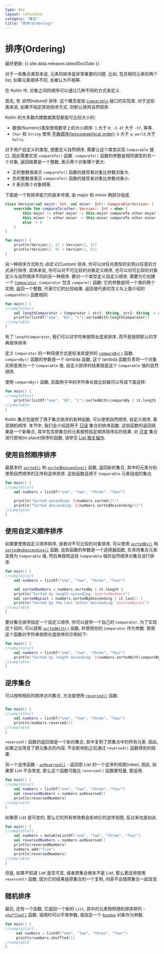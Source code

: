 ```yaml
---
type: doc
layout: reference
category: "集合"
title: "排序(Ordering)"
---
```


# 排序(Ordering)

最终更新: {{ site.data.releases.latestDocDate }}

对于一些集合类型来说, 元素的排序是非常重要的问题.
比如, 包含相同元素的两个 list, 如果元素顺序不同, 会被认为不相等.

在 Kotlin 中, 对象之间的顺序可以通过几种不同的方式来定义.

首先, 有 _自然(natural)_ 排序. 这个概念是指
[`Comparable`](https://kotlinlang.org/api/latest/jvm/stdlib/kotlin/-comparable/index.html)
接口的实现类.
对于这些类来说, 如果不指定其他排序方式, 则默认使用自然顺序.

Kotlin 的大多数内建数据类型都是可比较大小的:

* 数值(Numeric)类型使用数学上的大小顺序: `1` 大于 `0`; `-3.4f` 大于 `-5f`, 等等.
* `Char` 和 `String` 使用 [字典顺序(lexicographical order)](https://en.wikipedia.org/wiki/Lexicographical_order):
  `b` 大于 `a`; `world` 大于 `hello`.

对于用户自定义的类型, 想要定义自然顺序, 需要让这个类型实现 `Comparable` 接口.
因此需要实现 `compareTo()` 函数. `compareTo()` 函数的参数是相同类型的另一个对象, 返回结果是一个整数, 表示两个对象哪个更大:

* 正的整数值表示 `compareTo()` 函数的接受者对象比参数对象大.
* 负的整数值表示 `compareTo()` 函数的接受者对象比参数对象小.
* 0 表示两个对象相等.

下面是一个有排序能力的版本号类, 由 major 和 minor 两部分组成.

<div class="sample" markdown="1" theme="idea" data-min-compiler-version="1.3">

```kotlin
class Version(val major: Int, val minor: Int): Comparable<Version> {
    override fun compareTo(other: Version): Int = when {
        this.major != other.major -> this.major compareTo other.major // 这里是 compareTo() 函数的中缀调用形式
        this.minor != other.minor -> this.minor compareTo other.minor
        else -> 0
    }
}

fun main() {    
    println(Version(1, 2) > Version(1, 3))
    println(Version(2, 0) > Version(1, 5))
}
```
</div>

另一种排序方式称为 _自定义(Custom)_ 排序, 你可以对任何类型的实例以任意的方式进行排序.
具体来说, 你可以对不可比较的对象定义顺序, 也可以对可比较的对象定义与自然顺序不同的另一种顺序.
要对一个类型定义自定义顺序, 需要为它创建一个
[`Comparator`](https://kotlinlang.org/api/latest/jvm/stdlib/kotlin/-comparator/index.html).
`Comparator` 包含 `compare()` 函数: 它的参数是同一个类的两个实例, 返回一个整数, 代表它们的比较结果.
返回值代表的含义与上面介绍的 `compareTo()` 函数相同.

<div class="sample" markdown="1" theme="idea" data-min-compiler-version="1.3">

```kotlin
fun main() {
//sampleStart
    val lengthComparator = Comparator { str1: String, str2: String -> str1.length - str2.length }
    println(listOf("aaa", "bb", "c").sortedWith(lengthComparator))
//sampleEnd
}
```
</div>

有了 `lengthComparator`, 我们可以对字符串按照长度来排序, 而不是按照默认的字典顺序排序.

定义 `Comparator` 的一种简便方式是标准库提供的
[`compareBy()`](https://kotlinlang.org/api/latest/jvm/stdlib/kotlin.comparisons/compare-by.html)
函数.
`compareBy()` 函数的参数是一个 lambda 函数,
这个 lambda 函数负责将一个对象实例变换为一个 `Comparable` 值,
自定义排序的结果就是这个 `Comparable` 值的自然顺序.

使用 `compareBy()` 函数, 前面例子中的字符串长度比较器可以写成下面这样:

<div class="sample" markdown="1" theme="idea" data-min-compiler-version="1.3">

```kotlin
fun main() {
//sampleStart    
    println(listOf("aaa", "bb", "c").sortedWith(compareBy { it.length }))
//sampleEnd
}
```
</div>

Kotlin 集合包提供了用于集合排序的各种函数, 可以使用自然顺序, 自定义顺序, 甚至随机顺序.
本节中, 我们会介绍适用于 [只读](collections-overview.html#collection-types) 集合的排序函数.
这些函数的返回结果是一个新集合, 其中包含原集合的元素按照指定顺序排序后的结果.
对 [可变](collections-overview.html#collection-types) 集合进行原地(in place)排序的函数,
请参见 [List 相关操作](list-operations.html#sort).

## 使用自然顺序排序

最基本的
[`sorted()`](https://kotlinlang.org/api/latest/jvm/stdlib/kotlin.collections/sorted.html)
和
[`sortedDescending()`](https://kotlinlang.org/api/latest/jvm/stdlib/kotlin.collections/sorted-descending.html)
函数, 返回新的集合, 其中的元素分别使用自然顺序的正序和逆序排序.
这些函数适用于 `Comparable` 元素组成的集合.

<div class="sample" markdown="1" theme="idea" data-min-compiler-version="1.3">

```kotlin
fun main() {
//sampleStart
    val numbers = listOf("one", "two", "three", "four")

    println("Sorted ascending: ${numbers.sorted()}")
    println("Sorted descending: ${numbers.sortedDescending()}")
//sampleEnd
}
```
</div>

## 使用自定义顺序排序

如果要使用自定义顺序排序, 或者对不可比较的对象排序, 可以使用
[`sortedBy()`](https://kotlinlang.org/api/latest/jvm/stdlib/kotlin.collections/sorted-by.html)
和
[`sortedByDescending()`](https://kotlinlang.org/api/latest/jvm/stdlib/kotlin.collections/sorted-by-descending.html)
函数.
这些函数的参数是一个选择器函数, 负责将集合元素变换为 `Comparable` 值, 然后再按照这些 `Comparable` 值的自然顺序对集合进行排序.

<div class="sample" markdown="1" theme="idea" data-min-compiler-version="1.3">

```kotlin
fun main() {
//sampleStart
    val numbers = listOf("one", "two", "three", "four")

    val sortedNumbers = numbers.sortedBy { it.length }
    println("Sorted by length ascending: $sortedNumbers")
    val sortedByLast = numbers.sortedByDescending { it.last() }
    println("Sorted by the last letter descending: $sortedByLast")
//sampleEnd
}
```
</div>

要对集合排序指定一个自定义顺序, 你可以提供一个自己的 `Comparator`.
为了实现这个目的, 可以调用
[`sortedWith()`](https://kotlinlang.org/api/latest/jvm/stdlib/kotlin.collections/sorted-with.html)
函数, 并使用你的 `Comparator` 作为参数.
使用这个函数对字符串按照长度排序的示例如下:

<div class="sample" markdown="1" theme="idea" data-min-compiler-version="1.3">

```kotlin
fun main() {
//sampleStart
    val numbers = listOf("one", "two", "three", "four")
    println("Sorted by length ascending: ${numbers.sortedWith(compareBy { it.length })}")
//sampleEnd
}
```
</div>

## 逆序集合

可以按照相反的顺序访问集合, 方法是使用
[`reversed()`](https://kotlinlang.org/api/latest/jvm/stdlib/kotlin.collections/reversed.html)
函数.

<div class="sample" markdown="1" theme="idea" data-min-compiler-version="1.3">

```kotlin

fun main() {
//sampleStart
    val numbers = listOf("one", "two", "three", "four")
    println(numbers.reversed())
//sampleEnd
}
```
</div>

`reversed()` 函数的返回值是一个新的集合, 其中复制了原集合中的所有元素.
因此, 如果之后改变了原元集合的内容, 不会影响到之前通过 `reversed()` 函数得到的结果.

另一个逆序函数 -
[`asReversed()`](https://kotlinlang.org/api/latest/jvm/stdlib/kotlin.collections/as-reversed.html) -
返回原 List 的一个逆序的视图(view),
因此, 如果原 List 不会改变, 那么这个函数可能比 `reversed()` 函数更轻量, 更适用.

<div class="sample" markdown="1" theme="idea" data-min-compiler-version="1.3">

```kotlin
fun main() {
//sampleStart
    val numbers = listOf("one", "two", "three", "four")
    val reversedNumbers = numbers.asReversed()
    println(reversedNumbers)
//sampleEnd
}
```
</div>

如果原 List 是可变的, 那么它的所有修改都会影响它的逆序视图, 反过来也是如此.

<div class="sample" markdown="1" theme="idea" data-min-compiler-version="1.3">

```kotlin
fun main() {
//sampleStart
    val numbers = mutableListOf("one", "two", "three", "four")
    val reversedNumbers = numbers.asReversed()
    println(reversedNumbers)
    numbers.add("five")
    println(reversedNumbers)
//sampleEnd
}
```
</div>

但是, 如果不知道 List 是否可变, 或者原集合根本不是 List,
那么更适用使用 `reversed()` 函数, 因为它的结果是原集合的一个复制, 内容不会随原集合一起改变.

## 随机排序

最后, 还有一个函数, 它返回一个新的 `List`, 其中的元素按照随机顺序排列 -
[`shuffled()`](https://kotlinlang.org/api/latest/jvm/stdlib/kotlin.collections/shuffled.html)
函数.
调用时可以不带参数, 或指定一个
[`Random`](https://kotlinlang.org/api/latest/jvm/stdlib/kotlin.random/-random/index.html)
对象作为参数.

<div class="sample" markdown="1" theme="idea" data-min-compiler-version="1.3">

```kotlin
fun main() {
//sampleStart
     val numbers = listOf("one", "two", "three", "four")
     println(numbers.shuffled())
//sampleEnd
}

```
</div>
